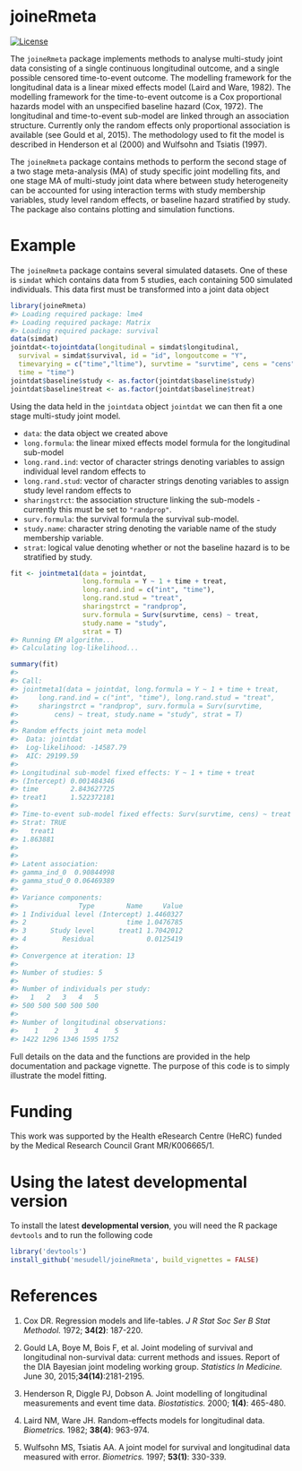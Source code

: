 
<!-- README.md is generated from README.Rmd. Please edit that file -->
joineRmeta
==========

[![License](https://img.shields.io/badge/License-GPL%20%28%3E=%203%29-brightgreen.svg)](http://www.gnu.org/licenses/gpl-3.0.html)

The `joineRmeta` package implements methods to analyse multi-study joint data consisting of a single continuous longitudinal outcome, and a single possible censored time-to-event outcome. The modelling framework for the longitudinal data is a linear mixed effects model (Laird and Ware, 1982). The modelling framework for the time-to-event outcome is a Cox proportional hazards model with an unspecified baseline hazard (Cox, 1972). The longitudinal and time-to-event sub-model are linked through an association structure. Currently only the random effects only proportional association is available (see Gould et al, 2015). The methodology used to fit the model is described in Henderson et al (2000) and Wulfsohn and Tsiatis (1997).

The `joineRmeta` package contains methods to perform the second stage of a two stage meta-analysis (MA) of study specific joint modelling fits, and one stage MA of multi-study joint data where between study heterogeneity can be accounted for using interaction terms with study membership variables, study level random effects, or baseline hazard stratified by study. The package also contains plotting and simulation functions.

Example
=======

The `joineRmeta` package contains several simulated datasets. One of these is `simdat` which contains data from 5 studies, each containing 500 simulated individuals. This data first must be transformed into a joint data object

``` r
library(joineRmeta)
#> Loading required package: lme4
#> Loading required package: Matrix
#> Loading required package: survival
data(simdat)
jointdat<-tojointdata(longitudinal = simdat$longitudinal, 
  survival = simdat$survival, id = "id", longoutcome = "Y", 
  timevarying = c("time","ltime"), survtime = "survtime", cens = "cens",
  time = "time")
jointdat$baseline$study <- as.factor(jointdat$baseline$study)
jointdat$baseline$treat <- as.factor(jointdat$baseline$treat)
```

Using the data held in the `jointdata` object `jointdat` we can then fit a one stage multi-study joint model.

-   `data`: the data object we created above
-   `long.formula`: the linear mixed effects model formula for the longitudinal sub-model
-   `long.rand.ind`: vector of character strings denoting variables to assign individual level random effects to
-   `long.rand.stud`: vector of character strings denoting variables to assign study level random effects to
-   `sharingstrct`: the association structure linking the sub-models - currently this must be set to `"randprop"`.
-   `surv.formula`: the survival formula the survival sub-model.
-   `study.name`: character string denoting the variable name of the study membership variable.
-   `strat`: logical value denoting whether or not the baseline hazard is to be stratified by study.

``` r
fit <- jointmeta1(data = jointdat, 
                  long.formula = Y ~ 1 + time + treat, 
                  long.rand.ind = c("int", "time"), 
                  long.rand.stud = "treat",
                  sharingstrct = "randprop",
                  surv.formula = Surv(survtime, cens) ~ treat, 
                  study.name = "study", 
                  strat = T)
#> Running EM algorithm...
#> Calculating log-likelihood...
```

``` r
summary(fit)
#> 
#> Call:
#> jointmeta1(data = jointdat, long.formula = Y ~ 1 + time + treat, 
#>     long.rand.ind = c("int", "time"), long.rand.stud = "treat", 
#>     sharingstrct = "randprop", surv.formula = Surv(survtime, 
#>         cens) ~ treat, study.name = "study", strat = T)
#> 
#> Random effects joint meta model
#>  Data: jointdat 
#>  Log-likelihood: -14587.79 
#>  AIC: 29199.59 
#> 
#> Longitudinal sub-model fixed effects: Y ~ 1 + time + treat                       
#> (Intercept) 0.001484346
#> time        2.843627725
#> treat1      1.522372181
#> 
#> Time-to-event sub-model fixed effects: Surv(survtime, cens) ~ treat
#> Strat: TRUE
#>   treat1 
#> 1.863881 
#> 
#> 
#> Latent association:                       
#> gamma_ind_0  0.90844998
#> gamma_stud_0 0.06469389
#> 
#> Variance components:
#>               Type        Name     Value
#> 1 Individual level (Intercept) 1.4460327
#> 2                         time 1.0476785
#> 3      Study level      treat1 1.7042012
#> 4         Residual             0.0125419
#> 
#> Convergence at iteration: 13 
#> 
#> Number of studies: 5
#> 
#> Number of individuals per study:
#>   1   2   3   4   5 
#> 500 500 500 500 500 
#> 
#> Number of longitudinal observations:
#>    1    2    3    4    5 
#> 1422 1296 1346 1595 1752
```

Full details on the data and the functions are provided in the help documentation and package vignette. The purpose of this code is to simply illustrate the model fitting.

Funding
=======

This work was supported by the Health eResearch Centre (HeRC) funded by the Medical Research Council Grant MR/K006665/1.

Using the latest developmental version
======================================

To install the latest **developmental version**, you will need the R package `devtools` and to run the following code

``` r
library('devtools')
install_github('mesudell/joineRmeta', build_vignettes = FALSE)
```

References
==========

1.  Cox DR. Regression models and life-tables. *J R Stat Soc Ser B Stat Methodol.* 1972; **34(2)**: 187-220.

2.  Gould LA, Boye M, Bois F, et al. Joint modeling of survival and longitudinal non-survival data: current methods and issues. Report of the DIA Bayesian joint modeling working group. *Statistics In Medicine.* June 30, 2015;**34(14)**:2181-2195.

3.  Henderson R, Diggle PJ, Dobson A. Joint modelling of longitudinal measurements and event time data. *Biostatistics.* 2000; **1(4)**: 465-480.

4.  Laird NM, Ware JH. Random-effects models for longitudinal data. *Biometrics.* 1982; **38(4)**: 963-974.

5.  Wulfsohn MS, Tsiatis AA. A joint model for survival and longitudinal data measured with error. *Biometrics.* 1997; **53(1)**: 330-339.
